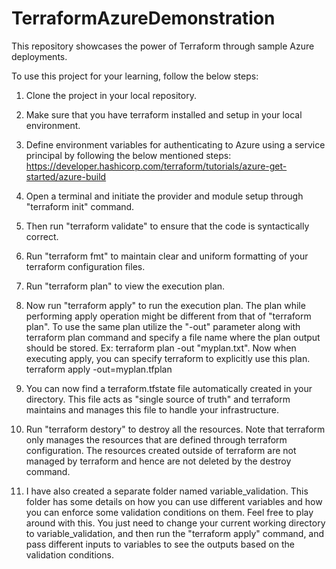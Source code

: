 # TerraformAzureDemonstration
This repository showcases the power of Terraform through sample Azure deployments.

To use this project for your learning, follow the below steps:
1. Clone the project in your local repository.
2. Make sure that you have terraform installed and setup in your local environment.
3. Define environment variables for authenticating to Azure using a service principal by following the below mentioned steps:
   https://developer.hashicorp.com/terraform/tutorials/azure-get-started/azure-build
  
4. Open a terminal and initiate the provider and module setup through "terraform init" command.
5. Then run "terraform validate" to ensure that the code is syntactically correct.
6. Run "terraform fmt" to maintain clear and uniform formatting of your terraform configuration files.
7. Run "terraform plan" to view the execution plan.
8. Now run "terraform apply" to run the execution plan. The plan while performing apply operation might be different from that of "terraform plan". To use the same plan utilize the "-out" parameter along with terraform plan command and specify a file name where the plan output should be stored. Ex: terraform plan -out "myplan.txt". Now when executing apply, you can specify terraform to explicitly use this plan.
terraform apply -out=myplan.tfplan

9. You can now find a terraform.tfstate file automatically created in your directory. This file acts as "single source of truth" and terraform maintains and manages this file to handle your infrastructure.
10. Run "terraform destory" to destroy all the resources. Note that terraform only manages the resources that are defined through terraform configuration. The resources created outside of terraform are not managed by terraform and hence are not deleted by the destroy command.

11. I have also created a separate folder named variable_validation. This folder has some details on how you can use different variables and how you can enforce some validation conditions on them. Feel free to play around with this. You just need to change your current working directory to variable_validation, and then run the "terraform apply" command, and pass different inputs to variables to see the outputs based on the validation conditions.
